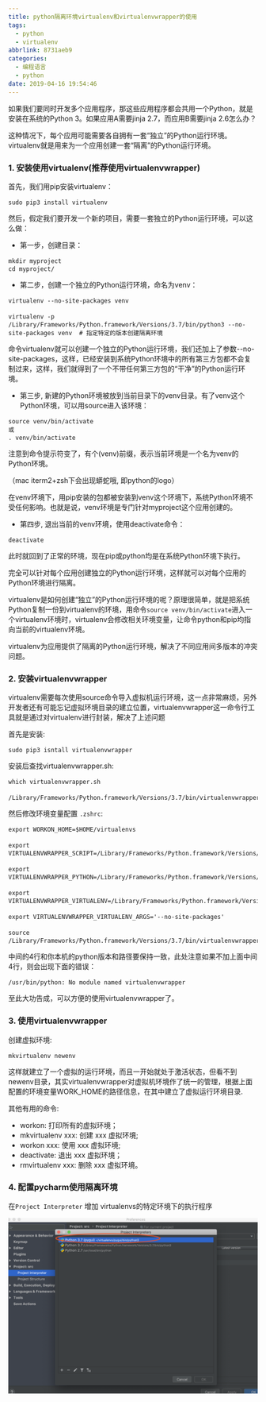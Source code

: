 ```yaml
---
title: python隔离环境virtualenv和virtualenvwrapper的使用
tags:
  - python
  - virtualenv
abbrlink: 8731aeb9
categories:
  - 编程语言
  - python
date: 2019-04-16 19:54:46
---
```




如果我们要同时开发多个应用程序，那这些应用程序都会共用一个Python，就是安装在系统的Python 3。如果应用A需要jinja 2.7，而应用B需要jinja 2.6怎么办？

这种情况下，每个应用可能需要各自拥有一套“独立”的Python运行环境。virtualenv就是用来为一个应用创建一套“隔离”的Python运行环境。



### 1. 安装使用virtualenv(推荐使用virtualenvwrapper)

首先，我们用pip安装virtualenv：

```shell
sudo pip3 install virtualenv
```

然后，假定我们要开发一个新的项目，需要一套独立的Python运行环境，可以这么做：



<!-- more -->

+ 第一步，创建目录：

```shell
mkdir myproject
cd myproject/
```



+ 第二步，创建一个独立的Python运行环境，命名为venv：

```shell
virtualenv --no-site-packages venv

virtualenv -p /Library/Frameworks/Python.framework/Versions/3.7/bin/python3 --no-site-packages venv  # 指定特定的版本创建隔离环境
```



命令virtualenv就可以创建一个独立的Python运行环境，我们还加上了参数--no-site-packages，这样，已经安装到系统Python环境中的所有第三方包都不会复制过来，这样，我们就得到了一个不带任何第三方包的“干净”的Python运行环境。



+ 第三步, 新建的Python环境被放到当前目录下的venv目录。有了venv这个Python环境，可以用source进入该环境：

```shell
source venv/bin/activate
或
. venv/bin/activate
```

注意到命令提示符变了，有个(venv)前缀，表示当前环境是一个名为venv的Python环境。 

（mac iterm2+zsh下会出现蟒蛇哦, 即python的logo）



在venv环境下，用pip安装的包都被安装到venv这个环境下，系统Python环境不受任何影响。也就是说，venv环境是专门针对myproject这个应用创建的。



+ 第四步, 退出当前的venv环境，使用deactivate命令：

```shell
deactivate
```

此时就回到了正常的环境，现在pip或python均是在系统Python环境下执行。

完全可以针对每个应用创建独立的Python运行环境，这样就可以对每个应用的Python环境进行隔离。



virtualenv是如何创建“独立”的Python运行环境的呢？原理很简单，就是把系统Python复制一份到virtualenv的环境，用命令`source venv/bin/activate`进入一个virtualenv环境时，virtualenv会修改相关环境变量，让命令python和pip均指向当前的virtualenv环境。

virtualenv为应用提供了隔离的Python运行环境，解决了不同应用间多版本的冲突问题。





### 2. 安装virtualenvwrapper

virtualenv需要每次使用source命令导入虚拟机运行环境，这一点非常麻烦，另外开发者还有可能忘记虚拟环境目录的建立位置，virtualenvwrapper这一命令行工具就是通过对virtualenv进行封装，解决了上述问题



首先是安装:

```shell
sudo pip3 isntall virtualenvwrapper
```



安装后查找virtualenvwrapper.sh:

```shell
which virtualenvwrapper.sh 

/Library/Frameworks/Python.framework/Versions/3.7/bin/virtualenvwrapper.sh
```



然后修改环境变量配置 `.zshrc`:

```shell
export WORKON_HOME=$HOME/virtualenvs 

export VIRTUALENVWRAPPER_SCRIPT=/Library/Frameworks/Python.framework/Versions/3.7/bin/virtualenvwrapper.sh 

export VIRTUALENVWRAPPER_PYTHON=/Library/Frameworks/Python.framework/Versions/3.7/bin/python3 

export VIRTUALENVWRAPPER_VIRTUALENV=/Library/Frameworks/Python.framework/Versions/3.7/bin/virtualenv 

export VIRTUALENVWRAPPER_VIRTUALENV_ARGS='--no-site-packages' 

source /Library/Frameworks/Python.framework/Versions/3.7/bin/virtualenvwrapper.sh 
```



中间的4行和你本机的python版本和路径要保持一致，此处注意如果不加上面中间4行，则会出现下面的错误：

```shell
/usr/bin/python: No module named virtualenvwrapper
```

至此大功告成，可以方便的使用virtualenvwrapper了。





### 3. 使用virtualenvwrapper



创建虚拟环境:

```shell
mkvirtualenv newenv  
```



这样就建立了一个虚拟的运行环境，而且一开始就处于激活状态，但看不到newenv目录，其实virtualenvwrapper对虚拟机环境作了统一的管理，根据上面配置的环境变量WORK_HOME的路径信息，在其中建立了虚拟运行环境目录.



其他有用的命令:

- workon: 打印所有的虚拟环境；
- mkvirtualenv xxx: 创建 xxx 虚拟环境;
- workon xxx: 使用 xxx 虚拟环境;
- deactivate: 退出 xxx 虚拟环境；
- rmvirtualenv xxx: 删除 xxx 虚拟环境。





### 4. 配置pycharm使用隔离环境

在`Project Interpreter` 增加 virtualenvs的特定环境下的执行程序

![1](python隔离环境virtualenv和virtualenvwrapper的使用/1.png)